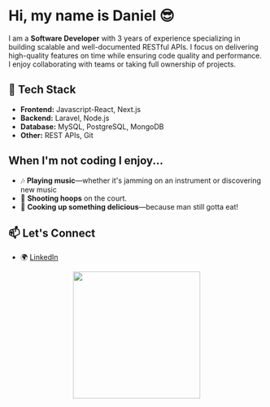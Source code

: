 # Hi, my name is Daniel 😎

I am a **Software Developer** with 3 years of experience specializing in building scalable and well-documented RESTful APIs. I focus on delivering high-quality features on time while ensuring code quality and performance. I enjoy collaborating with teams or taking full ownership of projects.
## 🔧 Tech Stack  
- **Frontend:** Javascript-React, Next.js  
- **Backend:** Laravel, Node.js  
- **Database:** MySQL, PostgreSQL, MongoDB  
- **Other:** REST APIs, Git  

##  When I'm not coding I enjoy...  
- 🎶 **Playing music**—whether it's jamming on an instrument or discovering new music  
- 🏀 **Shooting hoops** on the court.  
- 🍳 **Cooking up something delicious**—because man still gotta eat! 

## 📫 Let's Connect  
- 🌍 [LinkedIn](https://www.linkedin.com/in/daniel-prince-cyubahiro/)

<p align="center">
  <img width="250" src="https://github.com/user-attachments/assets/2853ace5-0878-430d-b7e1-0d347fa721f1">
</p>
